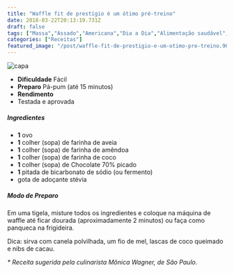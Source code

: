```yaml
---
title: "Waffle fit de prestígio é um ótimo pré-treino"
date: 2018-03-22T20:13:19.731Z
draft: false
tags: ["Massa","Assado","Americana","Dia a Dia","Alimentação saudável","Massa","Sobremesa"]
categories: ["Receitas"]
featured_image: "/post/waffle-fit-de-prestigio-e-um-otimo-pre-treino.96c5646e.jpg"
---
```


![capa](/post/waffle-fit-de-prestigio-e-um-otimo-pre-treino.96c5646e.jpg)

*   **Dificuldade** Fácil
*   **Preparo** Pá-pum (até 15 minutos)
*   **Rendimento**
*   Testada e aprovada
    

##### Ingredientes

*   **1** ovo
*   **1** colher (sopa) de farinha de aveia
*   **1** colher (sopa) de farinha de amêndoa
*   **1** colher (sopa) de farinha de coco
*   **1** colher (sopa) de Chocolate 70% picado
*   **1** pitada de bicarbonato de sódio (ou fermento)
*   gota de adoçante stévia

##### Modo de Preparo

Em uma tigela, misture todos os ingredientes e coloque na máquina de waffle até ficar dourada (aproximadamente 2 minutos) ou faça como panqueca na frigideira.

Dica: sirva com canela polvilhada, um fio de mel, lascas de coco queimado e nibs de cacau.

_\* Receita sugerida pela culinarista Mônica Wagner, de São Paulo._
